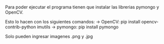 Para poder ejecutar el programa tienen que instalar las librerias pymongo y OpenCV.

Esto lo hacen con los siguientes comandos:
    -> OpenCV: pip install opencv-contrib-python imutils
    -> pymongo: pip install pymongo

Solo pueden ingresar imagenes .png y .jpg